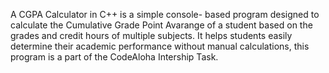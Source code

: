 A CGPA Calculator in C++ is a simple console- based program designed to calculate the Cumulative Grade Point Avarange of a student based on the grades and credit hours of multiple subjects.
It helps students easily determine their academic performance without manual calculations, this program is a part of the CodeAloha Intership Task.
